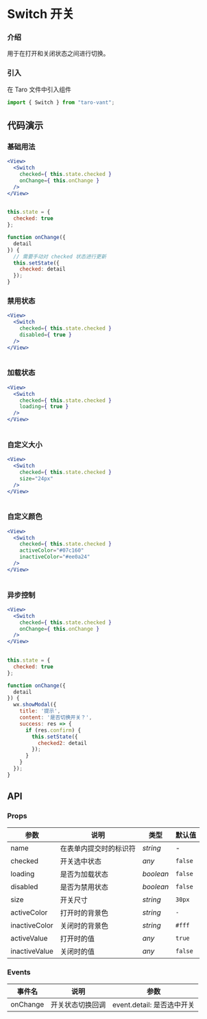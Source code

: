 # Switch 开关

### 介绍

用于在打开和关闭状态之间进行切换。

### 引入

在 Taro 文件中引入组件

```js
import { Switch } from "taro-vant"; 
```

## 代码演示

### 基础用法

```jsx
<View>
  <Switch
    checked={ this.state.checked }
    onChange={ this.onChange }
  />
</View>
 
```

```js
this.state = {
  checked: true
};

function onChange({
  detail
}) {
  // 需要手动对 checked 状态进行更新
  this.setState({
    checked: detail
  });
} 
```

### 禁用状态

```jsx
<View>
  <Switch
    checked={ this.state.checked }
    disabled={ true }
  />
</View>
 
```

### 加载状态

```jsx
<View>
  <Switch
    checked={ this.state.checked }
    loading={ true }
  />
</View>
 
```

### 自定义大小

```jsx
<View>
  <Switch
    checked={ this.state.checked }
    size="24px"
  />
</View>
 
```

### 自定义颜色

```jsx
<View>
  <Switch
    checked={ this.state.checked }
    activeColor="#07c160"
    inactiveColor="#ee0a24"
  />
</View>
 
```

### 异步控制

```jsx
<View>
  <Switch
    checked={ this.state.checked }
    onChange={ this.onChange }
  />
</View>
 
```

```js
this.state = {
  checked: true
};

function onChange({
  detail
}) {
  wx.showModal({
    title: '提示',
    content: '是否切换开关？',
    success: res => {
      if (res.confirm) {
        this.setState({
          checked2: detail
        });
      }
    }
  });
} 
```

## API

### Props

|  参数            | 说明                   | 类型      | 默认值    |
| -------------- | ---------------------- | --------- | --------- |
|  name            | 在表单内提交时的标识符 | _string_  | -         |
|  checked         | 开关选中状态           | _any_     | `false`   |
|  loading         | 是否为加载状态         | _boolean_ | `false`   |
|  disabled        | 是否为禁用状态         | _boolean_ | `false`   |
|  size            | 开关尺寸               | _string_  | `30px`    |
|  activeColor    | 打开时的背景色         | _string_  | `-` |
|  inactiveColor  | 关闭时的背景色         | _string_  | `#fff`    |
|  activeValue    | 打开时的值             | _any_     | `true`    |
|  inactiveValue  | 关闭时的值             | _any_     | `false`   |

### Events

|  事件名       | 说明             | 参数                       |
| ----------- | ---------------- | -------------------------- |
|  onChange  | 开关状态切换回调 | event.detail: 是否选中开关 |
